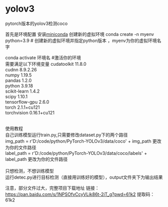 # yolov3
pytorch版本的yolov3检测coco

首先是环境配置
安装[miniconda](https://docs.anaconda.com/miniconda/)
创建新的虚拟环境
conda create -n myenv python=3.9  # 创建新的虚拟环境并指定python版本 ，myenv为你的虚拟环境名字<br/>

conda activate 环境名              #激活你的环境<br/>
需要满足以下环境变量
cudatoolkit               11.8.0        
cudnn                     8.9.2.26            
numpy                     1.19.5            
pandas                    1.2.0          
python                    3.9.18        
scikit-learn              1.4.2          
scipy                     1.10.1              
tensorflow-gpu            2.6.0                
torch                     2.1.1+cu121       
torchvision               0.16.1+cu121        
<br/>

使用教程<br/>
自己训练模型运行train.py,只需要修改dataset.py下的两个路径<br/>
img_path = r'D:/code/python/PyTorch-YOLOv3/data/coco' + img_path              更改为你的文件路径<br/>
label_path = r'D:/code/python/PyTorch-YOLOv3/data/coco/labels' + label_path   更改为你的文件路径<br/>
<br/>
只想检测，不想训练模型<br/>
运行detec.py进行目标检测（直接用训练好的模型），output文件夹下为输出结果
<br/>

注意，部分文件过大，完整项目下载地址
链接：https://pan.baidu.com/s/1NPSOfvCcyVLik86t-2iT_g?pwd=61k2 
提取码：61k2
